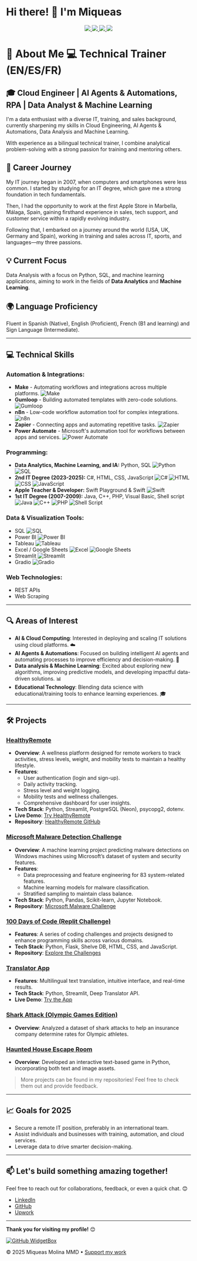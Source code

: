 <h1>
  Hi there! 👋 I'm Miqueas 
</h1>
<p align="center">
  <a href="https://www.linkedin.com/in/miqueas-molina">
    <img src="https://img.shields.io/badge/LinkedIn-0077B5?style=for-the-badge&logo=linkedin&logoColor=white">
  </a>
  <a href="https://www.upwork.com/freelancers/miqueasmd">
    <img src="https://img.shields.io/badge/UpWork-6FDA44?style=for-the-badge&logo=Upwork&logoColor=white">
  </a>
  <a href="mailto:miqueasmd@gmail.com">
    <img src="https://img.shields.io/badge/Gmail-D14836?style=for-the-badge&logo=gmail&logoColor=white">
  </a>
  <a href="https://github.com/miqueasmd">
    <img src="https://img.shields.io/badge/github-%23121011.svg?style=for-the-badge&logo=github&logoColor=white">
  </a>
</p>

# 🚀 About Me  💻 Technical Trainer (EN/ES/FR)
## 🎓 Cloud Engineer | AI Agents & Automations, RPA | Data Analyst & Machine Learning

I'm a data enthusiast with a diverse IT, training, and sales background, currently sharpening my  skills in Cloud Engineering, AI Agents & Automations, Data Analysis and Machine Learning.

With experience as a bilingual technical trainer, I combine analytical problem-solving with a strong passion for training and mentoring others.

## 💼 Career Journey  
My IT journey began in 2007, when computers and smartphones were less common. I started by studying for an IT degree, which gave me a strong foundation in tech fundamentals. 

Then, I had the opportunity to work at the first Apple Store in Marbella, Málaga, Spain, gaining firsthand experience in sales, tech support, and customer service within a rapidly evolving industry.

Following that, I embarked on a journey around the world (USA, UK, Germany and Spain), working in training and sales across IT, sports, and languages—my three passions. 

## 💡 Current Focus
Data Analysis with a focus on Python, SQL, and machine learning applications, aiming to work in the fields of **Data Analytics** and **Machine Learning**.

## 🌍 Language Proficiency 
Fluent in Spanish (Native), English (Proficient), French (B1 and learning) and Sign Language (Intermediate).

---
## 💻 Technical Skills

### **Automation & Integrations:**  
- **Make** - Automating workflows and integrations across multiple platforms. ![Make](https://img.shields.io/badge/Make-FF5F00?style=flat&logo=make&logoColor=white)
- **Gumloop** - Building automated templates with zero-code solutions. ![Gumloop](https://img.shields.io/badge/Gumloop-00A9E0?style=flat&logo=gumloop&logoColor=white)
- **n8n** - Low-code workflow automation tool for complex integrations. ![n8n](https://img.shields.io/badge/n8n-00D200?style=flat&logo=n8n&logoColor=white)
- **Zapier** - Connecting apps and automating repetitive tasks. ![Zapier](https://img.shields.io/badge/Zapier-FF4A00?style=flat&logo=zapier&logoColor=white)
- **Power Automate** - Microsoft's automation tool for workflows between apps and services. ![Power Automate](https://img.shields.io/badge/Power%20Automate-0078D4?style=flat&logo=microsoft-power-automate&logoColor=white)

### **Programming:**
- **Data Analytics, Machine Learning, and IA:** Python, SQL   ![Python](https://img.shields.io/badge/Python-3776AB?style=flat&logo=python&logoColor=white)   ![SQL](https://img.shields.io/badge/SQL-003B57?style=flat&logo=postgresql&logoColor=white)  
- **2nd IT Degree (2023-2025):** C#, HTML, CSS, JavaScript  ![C#](https://img.shields.io/badge/C%23-239120?style=flat&logo=c-sharp&logoColor=white)   ![HTML](https://img.shields.io/badge/HTML5-E34F26?style=flat&logo=html5&logoColor=white)   ![CSS](https://img.shields.io/badge/CSS3-1572B6?style=flat&logo=css3&logoColor=white)  ![JavaScript](https://img.shields.io/badge/JavaScript-323330?style=flat&logo=javascript&logoColor=F7DF1E)  
- **Apple Teacher & Developer:** Swift Playground & Swift  ![Swift](https://img.shields.io/badge/Swift-FA7343?style=flat&logo=swift&logoColor=white)  
- **1st IT Degree (2007-2009):** Java, C++, PHP, Visual Basic, Shell script  ![Java](https://img.shields.io/badge/Java-ED8B00?style=flat&logo=java&logoColor=white)   ![C++](https://img.shields.io/badge/C%2B%2B-00599C?style=flat&logo=c%2B%2B&logoColor=white)   ![PHP](https://img.shields.io/badge/PHP-777BB4?style=flat&logo=php&logoColor=white)   ![Shell Script](https://img.shields.io/badge/Shell_Script-4EAA25?style=flat&logo=gnu-bash&logoColor=white)


### **Data & Visualization Tools:**
- SQL   ![SQL](https://img.shields.io/badge/SQL-003B57?style=flat&logo=postgresql&logoColor=white)  
- Power BI   ![Power BI](https://img.shields.io/badge/Power%20BI-F2C811?style=flat&logo=powerbi&logoColor=black)  
- Tableau   ![Tableau](https://img.shields.io/badge/Tableau-E97627?style=flat&logo=tableau&logoColor=white)  
- Excel / Google Sheets   ![Excel](https://img.shields.io/badge/Microsoft_Excel-217346?style=flat&logo=microsoft-excel&logoColor=white)   ![Google Sheets](https://img.shields.io/badge/Google_Sheets-34A853?style=flat&logo=google-sheets&logoColor=white)  
- Streamlit  ![Streamlit](https://img.shields.io/badge/Streamlit-FF4B4B?style=flat&logo=streamlit&logoColor=white)  
- Gradio   ![Gradio](https://img.shields.io/badge/Gradio-1B1C30?style=flat&logo=gradio&logoColor=white)  


### **Web Technologies:**
- REST APIs
- Web Scraping

---

## 🔍 Areas of Interest
- **AI & Cloud Computing**: Interested in deploying and scaling IT solutions using cloud platforms. ☁️
- **AI Agents & Automations**: Focused on building intelligent AI agents and automating processes to improve efficiency and decision-making. 🤖
- **Data analysis & Machine Learning**: Excited about exploring new algorithms, improving predictive models, and developing impactful data-driven solutions. 📊
- **Educational Technology**: Blending data science with educational/training tools to enhance learning experiences. 🎓

---

## 🛠️ Projects  

### [HealthyRemote](https://github.com/miqueasmd/HealthyRemote)
- **Overview**: A wellness platform designed for remote workers to track activities, stress levels, weight, and mobility tests to maintain a healthy lifestyle.
- **Features**:
  - User authentication (login and sign-up).
  - Daily activity tracking.
  - Stress level and weight logging.
  - Mobility tests and wellness challenges.
  - Comprehensive dashboard for user insights.
- **Tech Stack**: Python, Streamlit, PostgreSQL (Neon), psycopg2, dotenv.
- **Live Demo**: [Try HealthyRemote](https://healthyremote.streamlit.app/)
- **Repository**: [HealthyRemote GitHub](https://github.com/miqueasmd/HealthyRemote)

### [Microsoft Malware Detection Challenge](https://github.com/miqueasmd/Microsoft_Malware_Challenge)
- **Overview**: A machine learning project predicting malware detections on Windows machines using Microsoft’s dataset of system and security features.
- **Features**:
  - Data preprocessing and feature engineering for 83 system-related features.
  - Machine learning models for malware classification.
  - Stratified sampling to maintain class balance.
- **Tech Stack**: Python, Pandas, Scikit-learn, Jupyter Notebook.
- **Repository**: [Microsoft Malware Challenge](https://github.com/miqueasmd/Microsoft_Malware_Challenge)

### [100 Days of Code (Replit Challenge)](https://github.com/miqueasmd/100_days_of_Code_Replit)
- **Features**: A series of coding challenges and projects designed to enhance programming skills across various domains.
- **Tech Stack**: Python, Flask, Shelve DB, HTML, CSS, and JavaScript.
- **Repository**: [Explore the Challenges](https://github.com/miqueasmd/100_days_of_Code_Replit)

### [Translator App](https://github.com/miqueasmd/translator)
- **Features**: Multilingual text translation, intuitive interface, and real-time results.
- **Tech Stack**: Python, Streamlit, Deep Translator API.
- **Live Demo**: [Try the App](https://mmdtranslator.streamlit.app/)

### [Shark Attack (Olympic Games Edition)](https://github.com/miqueasmd/Shark-Attack-Olympic-Games-Edition)
- **Overview**: Analyzed a dataset of shark attacks to help an insurance company determine rates for Olympic athletes.

### [Haunted House Escape Room](https://github.com/miqueasmd/Haunted-House-Escaperoom)
- **Overview**: Developed an interactive text-based game in Python, incorporating both text and image assets.


> More projects can be found in my repositories! Feel free to check them out and provide feedback.

---

## 📈 Goals for 2025
- Secure a remote IT position, preferably in an international team.
- Assist individuals and businesses with training, automation, and cloud services.
- Leverage data to drive smarter decision-making.

---

## 📫 Let's build something amazing together!  
Feel free to reach out for collaborations, feedback, or even a quick chat. 😊

- [LinkedIn](https://www.linkedin.com/in/miqueas-molina)
- [GitHub](https://github.com/miqueasmd)
- [Upwork](https://www.upwork.com/freelancers/miqueasmd)

---

**Thank you for visiting my profile!** 😊

[![GitHub WidgetBox](https://github-widgetbox.vercel.app/api/profile?username=miqueasmd&data=followers,repositories,stars,commits)](https://github.com/miqueasmd)

<footer>
    <p>© 2025 Miqueas Molina MMD • <a href="https://ko-fi.com/miqueasmd">Support my work</a></p>
</footer>


